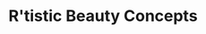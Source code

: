 ---
title: "R'tistic Beauty Concepts"
url: /south-bend/rtistic-beauty-concepts/
shop: hairdresser
---